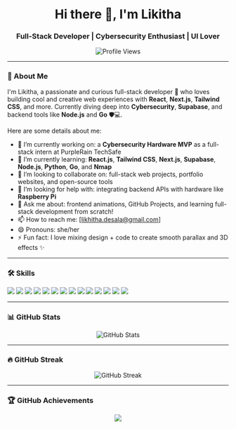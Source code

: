 <h1 align="center">Hi there 👋, I'm Likitha</h1>
<h3 align="center">Full-Stack Developer | Cybersecurity Enthusiast | UI Lover</h3>

<p align="center">
  <img src="https://komarev.com/ghpvc/?username=lily4412&label=Profile%20views&color=0e75b6&style=flat" alt="Profile Views" />
</p>

---

### 🌟 About Me

I'm Likitha, a passionate and curious full-stack developer 🚀 who loves building cool and creative web experiences with **React**, **Next.js**, **Tailwind CSS**, and more. Currently diving deep into **Cybersecurity**, **Supabase**, and backend tools like **Node.js** and **Go** 🛡️💻.

Here are some details about me:

- 🔭 I’m currently working on: a **Cybersecurity Hardware MVP** as a full-stack intern at PurpleRain TechSafe
- 🌱 I’m currently learning: **React.js**, **Tailwind CSS**, **Next.js**, **Supabase**, **Node.js**, **Python**, **Go**, and **Nmap**
- 👯 I’m looking to collaborate on: full-stack web projects, portfolio websites, and open-source tools
- 🤔 I’m looking for help with: integrating backend APIs with hardware like **Raspberry Pi**
- 💬 Ask me about: frontend animations, GitHub Projects, and learning full-stack development from scratch!
- 📫 How to reach me: [likhitha.desala@gmail.com]
- 😄 Pronouns: she/her
- ⚡ Fun fact: I love mixing design + code to create smooth parallax and 3D effects ✨

---

### 🛠️ Skills

<p align="left">
  <img src="https://img.shields.io/badge/-HTML5-E34F26?style=flat&logo=html5&logoColor=white" />
  <img src="https://img.shields.io/badge/-CSS3-1572B6?style=flat&logo=css3" />
  <img src="https://img.shields.io/badge/-JavaScript-F7DF1E?style=flat&logo=javascript&logoColor=black" />
  <img src="https://img.shields.io/badge/-React-61DAFB?style=flat&logo=react&logoColor=black" />
  <img src="https://img.shields.io/badge/-Next.js-000000?style=flat&logo=next.js" />
  <img src="https://img.shields.io/badge/-Tailwind_CSS-38B2AC?style=flat&logo=tailwind-css" />
  <img src="https://img.shields.io/badge/-Node.js-339933?style=flat&logo=nodedotjs&logoColor=white" />
  <img src="https://img.shields.io/badge/-Supabase-3ECF8E?style=flat&logo=supabase&logoColor=white" />
  <img src="https://img.shields.io/badge/-Python-3776AB?style=flat&logo=python&logoColor=white" />
  <img src="https://img.shields.io/badge/-Go-00ADD8?style=flat&logo=go" />
  <img src="https://img.shields.io/badge/-Nmap-004d7f?style=flat&logo=linux&logoColor=white" />
  <img src="https://img.shields.io/badge/-Git-F05032?style=flat&logo=git" />
  <img src="https://img.shields.io/badge/-GitHub-181717?style=flat&logo=github" />
  <img src="https://img.shields.io/badge/-Figma-F24E1E?style=flat&logo=figma&logoColor=white" />
</p>

---

### 📊 GitHub Stats

<p align="center">
  <img src="https://github-readme-stats.vercel.app/api?username=lily4412&show_icons=true&theme=radical" alt="GitHub Stats" />
</p>

---

### 🔥 GitHub Streak

<p align="center">
  <img src="https://github-readme-streak-stats.herokuapp.com/?user=lily4412&theme=dark" alt="GitHub Streak" />
</p>

---

### 🏆 GitHub Achievements

<p align="center">
  <img src="https://github-profile-trophy.vercel.app/?username=lily4412&theme=dracula&no-frame=true&margin-w=10" />
</p>

